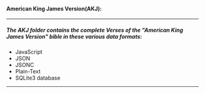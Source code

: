 #### American King James Version(AKJ):
---
 ##### The AKJ folder contains the complete Verses of the "American King James Version" bible in these various data formats:
* JavaScript
* JSON
* JSONC
* Plain-Text
* SQLite3 database
---